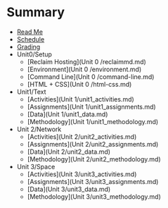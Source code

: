 # Summary

* [Read Me](README.md)
* [Schedule](schedule.md)
* [Grading](grading.md)
* Unit0/Setup
   * [Reclaim Hosting](Unit 0 /reclaimmd.md)
   * [Environment](Unit 0 /environment.md)
   * [Command Line](Unit 0 /command-line.md)
   * [HTML + CSS](Unit 0 /html-css.md)
* Unit1/Text
   * [Activities](Unit 1/unit1_activities.md)
   * [Assignments](Unit 1/unit1_assignments.md)
   * [Data](Unit 1/unit1_data.md)
   * [Methodology](Unit 1/unit1_methodology.md)
* Unit 2/Network
   * [Activities](Unit 2/unit2_activities.md)
   * [Assignments](Unit 2/unit2_assignments.md)
   * [Data](Unit 2/unit2_data.md)
   * [Methodology](Unit 2/unit2_methodology.md)
* Unit 3/Space
   * [Activities](Unit 3/unit3_activities.md)
   * [Assignments](Unit 3/unit3_assignments.md)
   * [Data](Unit 3/unit3_data.md)
   * [Methodology](Unit 3/unit3_methodology.md)
